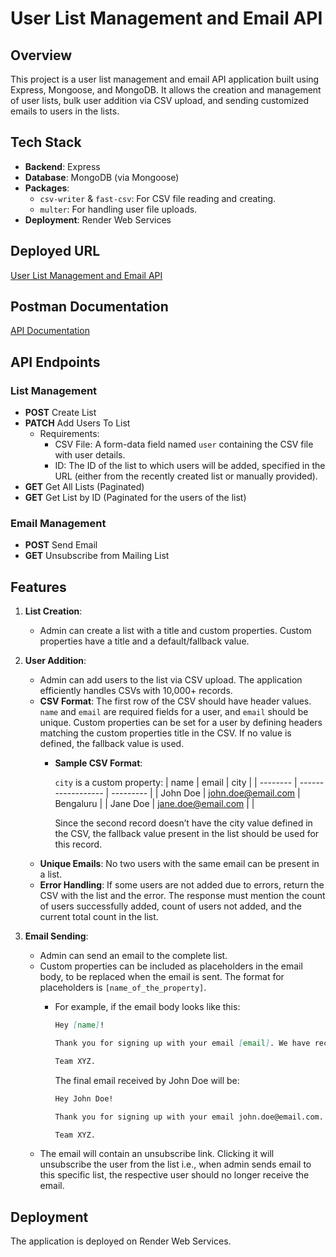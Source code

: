 # User List Management and Email API

## Overview

This project is a user list management and email API application built using Express, Mongoose, and MongoDB. It allows the creation and management of user lists, bulk user addition via CSV upload, and sending customized emails to users in the lists.

## Tech Stack

- **Backend**: Express
- **Database**: MongoDB (via Mongoose)
- **Packages**:
  - `csv-writer` & `fast-csv`: For CSV file reading and creating.
  - `multer`: For handling user file uploads.
- **Deployment**: Render Web Services

## Deployed URL

[User List Management and Email API](https://user-list-management-and-email-api.onrender.com)

## Postman Documentation

[API Documentation](https://documenter.getpostman.com/view/28031403/2sA3QmCZbg)

## API Endpoints

### List Management
- **POST** Create List
- **PATCH** Add Users To List
  - Requirements:
    - CSV File: A form-data field named `user` containing the CSV file with user details.
    - ID: The ID of the list to which users will be added, specified in the URL (either from the recently created list or manually provided).
- **GET** Get All Lists (Paginated)
- **GET** Get List by ID (Paginated for the users of the list)

### Email Management
- **POST** Send Email
- **GET** Unsubscribe from Mailing List

## Features

1. **List Creation**: 
   - Admin can create a list with a title and custom properties. Custom properties have a title and a default/fallback value.
   
2. **User Addition**:
   - Admin can add users to the list via CSV upload. The application efficiently handles CSVs with 10,000+ records.
   - **CSV Format**: The first row of the CSV should have header values. `name` and `email` are required fields for a user, and `email` should be unique. Custom properties can be set for a user by defining headers matching the custom properties title in the CSV. If no value is defined, the fallback value is used.
     - **Sample CSV Format**:
     
       `city` is a custom property:
       | name     | email              | city      |
       | -------- | ------------------ | --------- |
       | John Doe | john.doe@email.com | Bengaluru |
       | Jane Doe | jane.doe@email.com |           |
       
       Since the second record doesn’t have the city value defined in the CSV, the fallback value present in the list should be used for this record.
   - **Unique Emails**: No two users with the same email can be present in a list.
   - **Error Handling**: If some users are not added due to errors, return the CSV with the list and the error. The response must mention the count of users successfully added, count of users not added, and the current total count in the list.
   
3. **Email Sending**:
   - Admin can send an email to the complete list.
   - Custom properties can be included as placeholders in the email body, to be replaced when the email is sent. The format for placeholders is `[name_of_the_property]`.
     - For example, if the email body looks like this:
     
       ```markdown
       Hey [name]!
       
       Thank you for signing up with your email [email]. We have received your city as [city].
       
       Team XYZ.
       ```
       
       The final email received by John Doe will be:
       
       ```markdown
       Hey John Doe!
       
       Thank you for signing up with your email john.doe@email.com. We have received your city as Bengaluru.
       
       Team XYZ.
       ```
   - The email will contain an unsubscribe link. Clicking it will unsubscribe the user from the list i.e., when admin sends email to this specific list, the respective user should no longer receive the email.

## Deployment

The application is deployed on Render Web Services.




